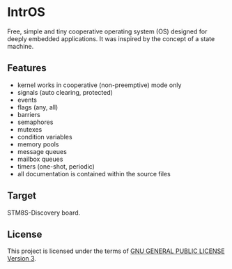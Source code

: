 IntrOS
=======

Free, simple and tiny cooperative operating system (OS) designed for deeply embedded applications.
It was inspired by the concept of a state machine.

Features
--------

- kernel works in cooperative (non-preemptive) mode only
- signals (auto clearing, protected)
- events
- flags (any, all)
- barriers
- semaphores
- mutexes
- condition variables
- memory pools
- message queues
- mailbox queues
- timers (one-shot, periodic)
- all documentation is contained within the source files

Target
-------

STM8S-Discovery board.

License
-------

This project is licensed under the terms of [GNU GENERAL PUBLIC LICENSE Version 3](http://www.gnu.org/philosophy/why-not-lgpl.html).
